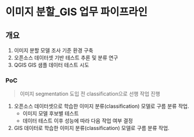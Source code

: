 # 이미지 분할_GIS 업무 파이프라인

## 개요

1. 이미지 분할 모델 조사 기준 환경 구축
2. 오픈소스 데이터셋 기반 테스트 추론 및 분류 연구
3. QGIS GIS 샘플 데이터 테스트 시도

### PoC
> 이미지 segmentation 도입 전 classification으로 선행 작업 진행

1. 오픈소스 데이터셋으로 학습한 이미지 분류(classification) 모델로 구름 분류 작업.
   - 이미지 모델 후보별 테스트
   - 데이터 테스트 이후 성능에 따라 다음 작업 여부 결정
2. GIS 데이터로 학습한 이미지 분류(classification) 모델로 구름 분류 작업.
